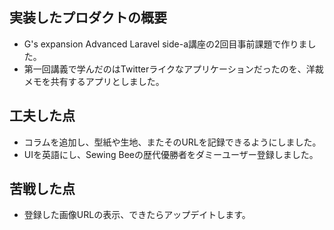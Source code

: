 ## 実装したプロダクトの概要
- G's expansion Advanced Laravel side-a講座の2回目事前課題で作りました。
- 第一回講義で学んだのはTwitterライクなアプリケーションだったのを、洋裁メモを共有するアプリとしました。

## 工夫した点
- コラムを追加し、型紙や生地、またそのURLを記録できるようにしました。
- UIを英語にし、Sewing Beeの歴代優勝者をダミーユーザー登録しました。
  
## 苦戦した点
- 登録した画像URLの表示、できたらアップデイトします。

